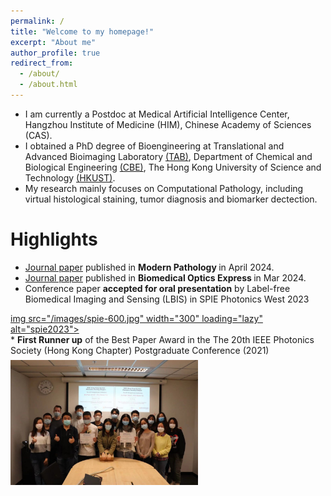 ```yaml
---
permalink: /
title: "Welcome to my homepage!"
excerpt: "About me"
author_profile: true
redirect_from: 
  - /about/
  - /about.html
---
```


* I am currently a Postdoc at Medical Artificial Intelligence Center, Hangzhou Institute of Medicine (HIM), Chinese Academy of Sciences (CAS).
* I obtained a PhD degree of Bioengineering at Translational and Advanced Bioimaging Laboratory [(TAB)](https://ttwwong.wixsite.com/tabhkust), Department of Chemical and Biological Engineering [(CBE)](https://cbe.ust.hk/index.php), The Hong Kong University of Science and Technology [(HKUST)](https://hkust.edu.hk/).  
* My research mainly focuses on Computational Pathology, including virtual histological staining, tumor diagnosis and biomarker dectection.  


Highlights
======
* [Journal paper](https://doi.org/10.1016/j.modpat.2024.100487) published in <b> Modern Pathology </b> in April 2024.
* [Journal paper](https://doi.org/10.1364/BOE.515018) published in <b> Biomedical Optics Express </b> in Mar 2024.
* Conference paper <b>accepted for oral presentation</b> by Label-free Biomedical Imaging and Sensing (LBIS) in SPIE Photonics West 2023
<div style="margin-top:0.5em;">
  <a href="/images/spie.jpeg">
    img src="/images/spie-600.jpg" width="300" loading="lazy" alt="spie2023">
  </a>
</div>
* <b>First Runner up</b> of the Best Paper Award in the The 20th IEEE Photonics Society (Hong Kong Chapter) Postgraduate Conference (2021)
<div style="margin-top:0.5em;">
  <a href="/images/2.jpeg">
    <img src="/images/2-600.jpg" width="300" loading="lazy" alt="spie2023">
  </a>
</div>
